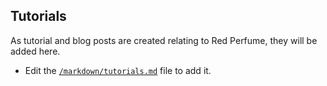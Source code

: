 ## Tutorials

As tutorial and blog posts are created relating to Red Perfume, they will be added here.

* Edit the [`/markdown/tutorials.md`](https://github.com/red-perfume/red-perfume.github.io/blob/main/markdown/tutorials.md) file to add it. 
